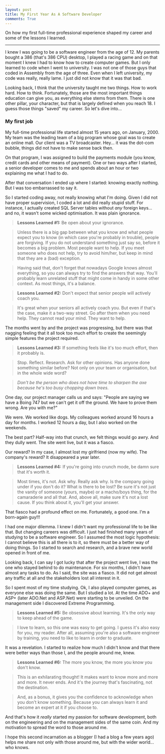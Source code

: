 ```yaml
---
layout: post
title: My First Year As A Software Developer
comments: True
---
```


On how my first full-time professional experience shaped my career and some of the lessons I learned.

---

I knew I was going to be a software engineer from the age of 12. My parents bought a 386 (that's 386 CPU) desktop, I played a racing game and on that moment I knew I had to know how to create computer games. But I only learned to code when I went to university. I was not one of those guys that coded in Assembly from the age of three. Even when I left university, my code was really, really lame. I just did not know that it was that bad.

Looking back, I think that the university taught me two things. How to work hard. How to think. Fortunately, those are the most important things education can give you, as everything else stems from them. There is one other pillar, your character, but that is largely defined when you reach 18. I guess those things "saved" my career. So let's dive into...

### My first job

My full-time professional life started almost 15 years ago, on January, 2000. My team was the leading team of a big program whose goal was to create an online mall. Our client was a TV broadcaster. Hey... it was the dot-com bubble, things did not have to make sense back then.

On that program, I was assigned to build the payments module (you know, credit cards and other means of payment). One or two ways after I started, a senior developer comes to me and spends about an hour or two explaining me what I had to do.

After that conversation I ended up where I started: knowing exactly nothing. But I was too embarrassed to say it.

So I started coding away, not really knowing what I'm doing. Given I did not have proper supervision, I coded a lot and did really stupid stuff. For instance, I actually created SQL Server tables without _any_ foreign keys... and no, it wasn't some wicked optimisation. It was plain ignorance.

> **Lessons Learned #1:** Be open about your ignorance.

> Unless there is a big gap between what you know and what people expect you to know (in which case you're probably in trouble), people are forgiving. If you do not understand something just say so, before it becomes a big problem. Most people want to help. If you meet someone who does not help, try to avoid him/her, but keep in mind that they are a (bad) exception.

>Having said that, don't forget that nowadays Google knows almost everything, so you can always try to find the answers that way. You'll probably learn unrelated stuff that might come in handy in some other context. As most things, it's a balance.

> **Lessons Learned #2:** Don't expect that senior people will actively coach you.

> It's great when your seniors all actively coach you. But even if that's the case, make it a two-way street. Go after them when you need help. They cannot read your mind. They want to help.

The months went by and the project was progressing, but there was that nagging feeling that it all took too much effort to create the seemingly simple features the project required.

> **Lessons Learned #3:** If something feels like it's too much effort, then it probably is.

>Stop. Reflect. Research. Ask for other opinions. Has anyone done something similar before? Not only on your team or organisation, but in the whole wide word?

>_Don't be the person who does not have time to sharpen the axe because he's too busy chopping down trees._

One day, our project manager calls us and says: "People are saying we have a Boing 747 but we can't get it off the ground. We have to prove them wrong. Are you with me?"

We were. We worked like dogs. My colleagues worked around 16 hours a day for months. I worked 12 hours a day, but I also worked on the weekends.

The best part? Half-way into that crunch, we felt things would go awry. And they dully went. The site went live, but it was a fiasco.

Our reward? In my case, I almost lost my girlfriend (now my wife). The company's reward? It disappeared a year later.

> **Lessons Learned #4:** If you're going into crunch mode, be damn sure that it's worth it.

> Most times, it's not. Ask why. Really ask why. Is the company going under if you don't do it? What is there to be lost? Be sure it's not just the vanity of someone (yours, maybe) or a macho/boys thing, for the camaraderie and all that. And, above all, make sure it's not a lost cause. If you think about it, you'll get your answer.

That fiasco had a profound effect on me. Fortunately, a good one. I'm a born-again guy!!!

I had one major dilemma. I knew I didn't want my professional life to be like that. But changing careers was difficult. I just had finished many years of studying to be a software engineer. So I assumed the most logic hypothesis: I cannot believe this is all there is to it, so there must be a better way of doing things. So I started to search and research, and a brave new world opened in front of me.

Looking back, I can say I got lucky that after the project went live, I was the one who stayed behind to do maintenance. For six months, I didn't have almost any tasks to do. As I said, the site was a fiasco. It did not get almost any traffic at all and the stakeholders lost all interest in it.  

So I spent most of my time studying. Ok, I also played computer games, as everyone else was doing the same. But I studied a lot. At the time ADO+ and ASP+ (later ADO.Net and ASP.Net) were starting to be unveiled. On the management side I discovered Extreme Programming.

> **Lessons Learned #5:** Be obsessive about learning. It's the only way to keep ahead of the game.

> I love to learn, so this one was easy to get going. I guess it's also easy for you, my reader. After all, assuming you're also a software engineer by training, you need to like to learn in order to graduate.

It was a revelation. I started to realize how much I didn't know and that there were better ways than those I, and the people around me, knew.

> **Lessons Learned #6:** The more you know, the more you know you don't know.

> This is an exhilarating thought! It makes want to know more and more and more. It never ends. And it's the journey that's fascinating, not the destination.

> And, as a bonus, it gives you the confidence to acknowledge when you don't know something. Because you can always learn it and become an expert at it if you choose to.

And that's how it _really_ started my passion for software development, both on the engineering and on the management sides of the same coin. And my motivation to spread the word to those around me.

I hope this second incarnation as a blogger (I had a blog a few years ago) helps me share not only with those around me, but with the wider world... who knows.
